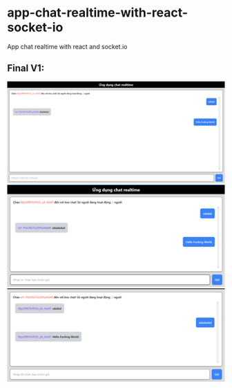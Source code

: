 # app-chat-realtime-with-react-socket-io
 App chat realtime with react and socket.io

## Final V1:
![img.png](assets/img.png)
![img_1.png](assets/img_1.png)
![img_2.png](assets/img_2.png)
